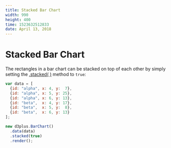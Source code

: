 ```yaml
---
title: Stacked Bar Chart
width: 990
height: 400
time: 1523632512833
date: April 13, 2018
---
```


# Stacked Bar Chart

The rectangles in a bar chart can be stacked on top of each other by simply setting the [.stacked( )](http://d3plus.org/docs/#Plot.stacked) method to `true`:

```js
var data = [
  {id: "alpha", x: 4, y:  7},
  {id: "alpha", x: 5, y: 25},
  {id: "alpha", x: 6, y: 13},
  {id: "beta",  x: 4, y: 17},
  {id: "beta",  x: 5, y:  8},
  {id: "beta",  x: 6, y: 13}
];

new d3plus.BarChart()
  .data(data)
  .stacked(true)
  .render();
```
